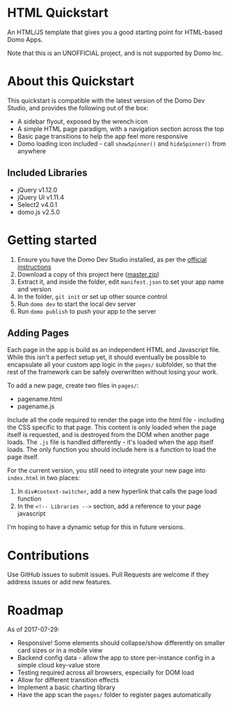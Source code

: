 # HTML Quickstart

An HTML/JS template that gives you a good starting point for HTML-based Domo Apps.

Note that this is an UNOFFICIAL project, and is not supported by Domo Inc.

# About this Quickstart

This quickstart is compatible with the latest version of the Domo Dev Studio, and provides the following out of the box:

* A sidebar flyout, exposed by the wrench icon
* A simple HTML page paradigm, with a navigation section across the top
* Basic page transitions to help the app feel more responsive
* Domo loading icon included - call `showSpinner()` and `hideSpinner()` from anywhere

## Included Libraries

* jQuery v1.12.0
* jQuery UI v1.11.4
* Select2 v4.0.1
* domo.js v2.5.0

# Getting started

1. Ensure you have the Domo Dev Studio installed, as per the [official instructions](https://developer.domo.com/domo-apps/get-started)
1. Download a copy of this project here ([master.zip](https://github.com/woganmay/domo-html-quickstart/archive/master.zip))
1. Extract it, and inside the folder, edit `manifest.json` to set your app name and version
1. In the folder, `git init` or set up other source control
1. Run `domo dev` to start the local dev server
1. Run `domo publish` to push your app to the server
 
## Adding Pages

Each page in the app is build as an independent HTML and Javascript file. While this isn't a perfect setup yet, it should eventually be possible to encapsulate all your custom app logic in the `pages/` subfolder, so that the rest of the framework can be safely overwritten without losing your work.

To add a new page, create two files in `pages/`:

* pagename.html
* pagename.js

Include all the code required to render the page into the html file - including the CSS specific to that page. This content is only loaded when the page itself is requested, and is destroyed from the DOM when another page loads. The `.js` file is handled differently - it's loaded when the app itself loads. The only function you should include here is a function to load the page itself.

For the current version, you still need to integrate your new page into `index.html` in two places:

1. In `div#context-switcher`, add a new hyperlink that calls the page load function
2. In the `<!-- Libraries -->` section, add a reference to your page javascript

I'm hoping to have a dynamic setup for this in future versions.

# Contributions

Use GitHub issues to submit issues. Pull Requests are welcome if they address issues or add new features.

# Roadmap

As of 2017-07-29:

* Responsive! Some elements should collapse/show differently on smaller card sizes or in a mobile view
* Backend config data - allow the app to store per-instance config in a simple cloud key-value store
* Testing required across all browsers, especially for DOM load
* Allow for different transition effects
* Implement a basic charting library
* Have the app scan the `pages/` folder to register pages automatically